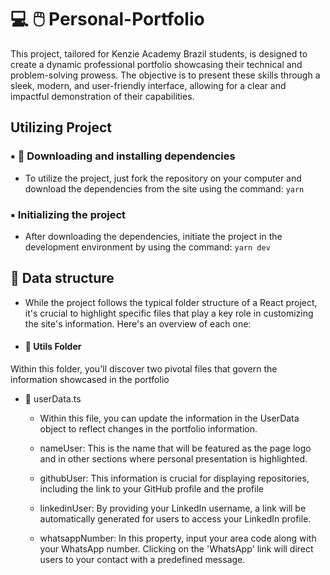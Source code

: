 # :computer: :computer_mouse: Personal-Portfolio

This project, tailored for Kenzie Academy Brazil students, is designed to create a dynamic professional portfolio showcasing their technical and problem-solving prowess. The objective is to present these skills through a sleek, modern, and user-friendly interface, allowing for a clear and impactful demonstration of their capabilities.

## Utilizing Project

### ▪️ :bug: Downloading and installing dependencies

- To utilize the project, just fork the repository on your computer and download the dependencies from the site using the command: `yarn`

### ▪️ Initializing the project

- After downloading the dependencies, initiate the project in the development environment by using the command: `yarn dev`

## :file_folder: Data structure

- While the project follows the typical folder structure of a React project, it's crucial to highlight specific files that play a key role in customizing the site's information. Here's an overview of each one:

- #### :open_file_folder: Utils Folder

Within this folder, you'll discover two pivotal files that govern the information showcased in the portfolio

- 📄 userData.ts

    - Within this file, you can update the information in the UserData object to reflect changes in the portfolio information.

    - nameUser: This is the name that will be featured as the page logo and in other sections where personal presentation is highlighted.

    - githubUser: This information is crucial for displaying repositories, including the link to your GitHub profile and the profile

    - linkedinUser: By providing your LinkedIn username, a link will be automatically generated for users to access your LinkedIn profile.

    - whatsappNumber: In this property, input your area code along with your WhatsApp number. Clicking on the 'WhatsApp' link will direct users to your contact with a predefined message.
